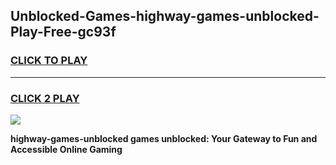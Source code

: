 
## Unblocked-Games-highway-games-unblocked-Play-Free-gc93f
<h3>
<a href="https://premium76.site?title=highway-games-unblocked&ref=19M">CLICK TO PLAY</a></h3>
<hr>

<h3>
<a href="https://premium76.site?title=highway-games-unblocked&ref=19M">CLICK 2 PLAY</a>
  
</h3>

<a href="https://premium76.site?title=highway-games-unblocked&ref=19M"><img src="https://clearcache.store/games.png"></a>


**highway-games-unblocked games unblocked: Your Gateway to Fun and Accessible Online Gaming**
